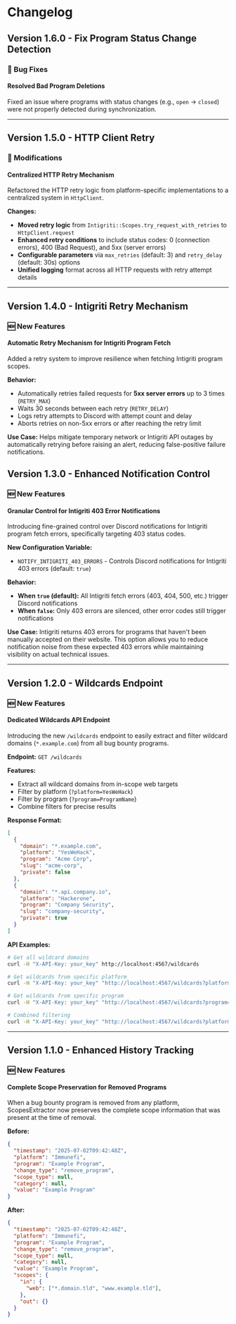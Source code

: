 # Changelog

## Version 1.6.0 - Fix Program Status Change Detection

### 🐛 Bug Fixes

#### Resolved Bad Program Deletions

Fixed an issue where programs with status changes (e.g., `open` → `closed`) were not properly detected during synchronization.

---

## Version 1.5.0 - HTTP Client Retry

### 🔄 Modifications

#### Centralized HTTP Retry Mechanism

Refactored the HTTP retry logic from platform-specific implementations to a centralized system in `HttpClient`.

**Changes:**
- **Moved retry logic** from `Intigriti::Scopes.try_request_with_retries` to `HttpClient.request`
- **Enhanced retry conditions** to include status codes: 0 (connection errors), 400 (Bad Request), and 5xx (server errors)
- **Configurable parameters** via `max_retries` (default: 3) and `retry_delay` (default: 30s) options
- **Unified logging** format across all HTTP requests with retry attempt details

---

## Version 1.4.0 - Intigriti Retry Mechanism

### 🆕 New Features

#### Automatic Retry Mechanism for Intigriti Program Fetch

Added a retry system to improve resilience when fetching Intigriti program scopes.

**Behavior:**
- Automatically retries failed requests for **5xx server errors** up to 3 times (`RETRY_MAX`)
- Waits 30 seconds between each retry (`RETRY_DELAY`)
- Logs retry attempts to Discord with attempt count and delay
- Aborts retries on non-5xx errors or after reaching the retry limit

**Use Case:**
Helps mitigate temporary network or Intigriti API outages by automatically retrying before raising an alert, reducing false-positive failure notifications.

## Version 1.3.0 - Enhanced Notification Control

### 🆕 New Features

#### Granular Control for Intigriti 403 Error Notifications

Introducing fine-grained control over Discord notifications for Intigriti program fetch errors, specifically targeting 403 status codes.

**New Configuration Variable:**
- `NOTIFY_INTIGRITI_403_ERRORS` - Controls Discord notifications for Intigriti 403 errors (default: `true`)

**Behavior:**
- **When `true` (default):** All Intigriti fetch errors (403, 404, 500, etc.) trigger Discord notifications
- **When `false`:** Only 403 errors are silenced, other error codes still trigger notifications

**Use Case:**
Intigriti returns 403 errors for programs that haven't been manually accepted on their website. This option allows you to reduce notification noise from these expected 403 errors while maintaining visibility on actual technical issues.

---

## Version 1.2.0 - Wildcards Endpoint

### 🆕 New Features

#### Dedicated Wildcards API Endpoint

Introducing the new `/wildcards` endpoint to easily extract and filter wildcard domains (`*.example.com`) from all bug bounty programs.

**Endpoint:** `GET /wildcards`

**Features:**
- Extract all wildcard domains from in-scope web targets
- Filter by platform (`?platform=YesWeHack`)
- Filter by program (`?program=ProgramName`)
- Combine filters for precise results

**Response Format:**
```json
[
  {
    "domain": "*.example.com",
    "platform": "YesWeHack",
    "program": "Acme Corp",
    "slug": "acme-corp",
    "private": false
  },
  {
    "domain": "*.api.company.io",
    "platform": "Hackerone",
    "program": "Company Security",
    "slug": "company-security",
    "private": true
  }
]
```

**API Examples:**
```bash
# Get all wildcard domains
curl -H "X-API-Key: your_key" http://localhost:4567/wildcards

# Get wildcards from specific platform
curl -H "X-API-Key: your_key" "http://localhost:4567/wildcards?platform=YesWeHack"

# Get wildcards from specific program
curl -H "X-API-Key: your_key" "http://localhost:4567/wildcards?program=Acme%20Corp"

# Combined filtering
curl -H "X-API-Key: your_key" "http://localhost:4567/wildcards?platform=Hackerone&program=Company"
```

---

## Version 1.1.0 - Enhanced History Tracking

### 🆕 New Features

#### Complete Scope Preservation for Removed Programs

When a bug bounty program is removed from any platform, ScopesExtractor now preserves the complete scope information that was present at the time of removal.

**Before:**
```json
{
  "timestamp": "2025-07-02T09:42:48Z",
  "platform": "Immunefi",
  "program": "Example Program",
  "change_type": "remove_program",
  "scope_type": null,
  "category": null,
  "value": "Example Program"
}
```

**After:**
```json
{
  "timestamp": "2025-07-02T09:42:48Z",
  "platform": "Immunefi",
  "program": "Example Program",
  "change_type": "remove_program",
  "scope_type": null,
  "category": null,
  "value": "Example Program",
  "scopes": {
    "in": {
      "web": ["*.domain.tld", "www.example.tld"],
    },
    "out": {}
  }
}
```
